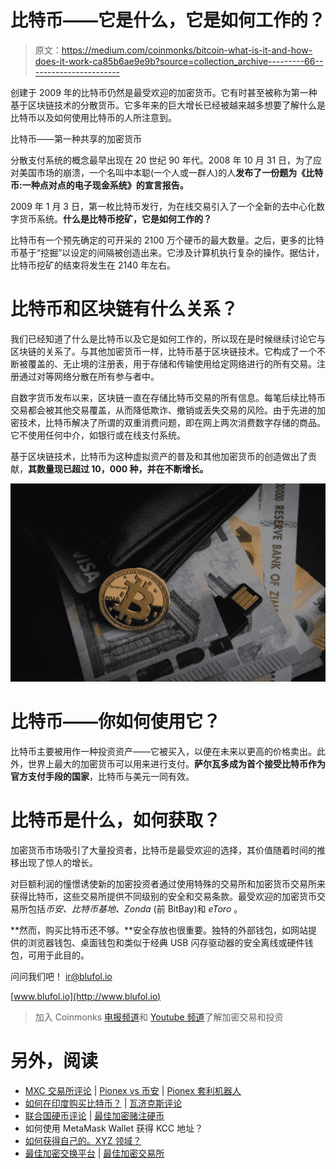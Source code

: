 # 比特币——它是什么，它是如何工作的？

> 原文：<https://medium.com/coinmonks/bitcoin-what-is-it-and-how-does-it-work-ca85b6ae9e9b?source=collection_archive---------66----------------------->

创建于 2009 年的比特币仍然是最受欢迎的加密货币。它有时甚至被称为第一种基于区块链技术的分散货币。它多年来的巨大增长已经被越来越多想要了解什么是比特币以及如何使用比特币的人所注意到。

比特币——第一种共享的加密货币

分散支付系统的概念最早出现在 20 世纪 90 年代。2008 年 10 月 31 日，为了应对美国市场的崩溃，一个名叫中本聪(一个人或一群人)的人**发布了一份题为《比特币:一种点对点的电子现金系统》的宣言报告。**

2009 年 1 月 3 日，第一枚比特币发行，为在线交易引入了一个全新的去中心化数字货币系统。**什么是比特币挖矿，它是如何工作的？**

比特币有一个预先确定的可开采的 2100 万个硬币的最大数量。之后，更多的比特币基于“挖掘”以设定的间隔被创造出来。它涉及计算机执行复杂的操作。据估计，比特币挖矿的结束将发生在 2140 年左右。

# 比特币和区块链有什么关系？

我们已经知道了什么是比特币以及它是如何工作的，所以现在是时候继续讨论它与区块链的关系了。与其他加密货币一样，比特币基于区块链技术。它构成了一个不断被覆盖的、无止境的注册表，用于存储和传输使用给定网络进行的所有交易。注册通过对等网络分散在所有参与者中。

自数字货币发布以来，区块链一直在存储比特币交易的所有信息。每笔后续比特币交易都会被其他交易覆盖，从而降低欺诈、撤销或丢失交易的风险。由于先进的加密技术，比特币解决了所谓的双重消费问题，即在网上两次消费数字存储的商品。它不使用任何中介，如银行或在线支付系统。

基于区块链技术，比特币为这种虚拟资产的普及和其他加密货币的创造做出了贡献，**其数量现已超过 10，000 种，并在不断增长。**

![](img/ded0c34cdf54d85ea61576a960077580.png)

# 比特币——你如何使用它？

比特币主要被用作一种投资资产——它被买入，以便在未来以更高的价格卖出。此外，世界上最大的加密货币可以用来进行支付。**萨尔瓦多成为首个接受比特币作为官方支付手段的国家**，比特币与美元一同有效。

# 比特币是什么，如何获取？

加密货币市场吸引了大量投资者，比特币是最受欢迎的选择，其价值随着时间的推移出现了惊人的增长。

对巨额利润的憧憬诱使新的加密投资者通过使用特殊的交易所和加密货币交易所来获得比特币，这些交易所提供不同级别的安全和交易条款。最受欢迎的加密货币交易所包括*币安、比特币基地、Zonda* (前 BitBay)和 *eToro* 。

**然而，购买比特币还不够。**安全存放也很重要。独特的外部钱包，如网站提供的浏览器钱包、桌面钱包和类似于经典 USB 闪存驱动器的安全离线或硬件钱包，可用于此目的。

问问我们吧！ [ir@blufol.io](http://ir@blufol.io)

[www.blufol.io](http://www.blufol.io)

> 加入 Coinmonks [电报频道](https://t.me/coincodecap)和 [Youtube 频道](https://www.youtube.com/c/coinmonks/videos)了解加密交易和投资

# 另外，阅读

*   [MXC 交易所评论](/coinmonks/mxc-exchange-review-3af0ec1cba8c) | [Pionex vs 币安](https://coincodecap.com/pionex-vs-binance) | [Pionex 套利机器人](https://coincodecap.com/pionex-arbitrage-bot)
*   [如何在印度购买比特币？](/coinmonks/buy-bitcoin-in-india-feb50ddfef94) | [瓦济克斯评论](/coinmonks/wazirx-review-5c811b074f5b)
*   [联合国硬币评论](https://coincodecap.com/unocoin-review) | [最佳加密赌注硬币](https://coincodecap.com/best-crypto-staking-coins)
*   如何使用 MetaMask Wallet 获得 KCC 地址？
*   [如何获得自己的。XYZ 领域？](https://coincodecap.com/xyz-domain)
*   [最佳加密交换平台](https://coincodecap.com/best-crypto-swap-platforms) | [最佳加密交易所](https://coincodecap.com/crypto-exchange)